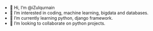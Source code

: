 - 👋 Hi, I’m @iZulqurnain
- 👀 I’m interested in coding, machine learning, bigdata and databases.
- 🌱 I’m currently learning python, django framework.
- 💞️ I’m looking to collaborate on python projects.

<!---
iZulqurnain/iZulqurnain is a ✨ special ✨ repository because its `README.md` (this file) appears on your GitHub profile.
You can click the Preview link to take a look at your changes.
--->
